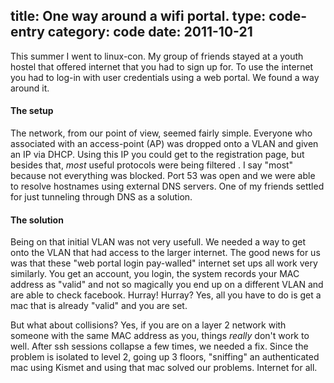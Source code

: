title: One way around a wifi portal.
type: code-entry
category: code
date: 2011-10-21
---

This summer I went to linux-con. My group of friends stayed at a youth hostel that offered internet that you had to sign up for. To use the internet you had to log-in with user credentials using a web portal. We found a way around it.

#### The setup
The network, from our point of view, seemed fairly simple. Everyone who associated with an access-point (AP) was dropped onto a VLAN and given an IP via DHCP. Using this IP you could get to the registration page, but besides that, _most_ useful protocols were being filtered . I say "most" because not everything was blocked. Port 53 was open and we were able to resolve hostnames using external DNS servers. One of my friends settled for just tunneling through DNS as a solution.

#### The solution
Being on that initial VLAN was not very usefull. We needed a way to get onto the VLAN that had access to the larger internet. The good news for us was that these "web portal login pay-walled" internet set ups all work very similarly. You get an account, you login, the system records your MAC address as "valid" and not so magically you end up on a different VLAN and are able to check facebook. Hurray! Hurray? Yes, all you have to do is get a mac that is already "valid" and you are set.

But what about collisions? Yes, if you are on a layer 2 network with someone with the same MAC address as you, things *really* don't work to well. After ssh sessions collapse a few times, we needed a fix. Since the problem is isolated to level 2, going up 3 floors, "sniffing" an authenticated mac using Kismet and using that mac solved our problems. Internet for all.

